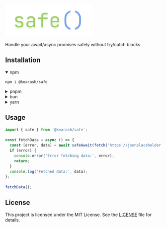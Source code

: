 ![safe() banner](./safe.png)

Handle your await/async promises safely without try/catch blocks.

## Installation
<details open>
  <summary>npm</summary>

  ```bash
  npm i @kearash/safe
  ```
</details>

<details>
  <summary>pnpm</summary>

  ```bash
  pnpm add @kearash/safe
  ```
</details>

<details>
  <summary>bun</summary>

  ```bash
  bun i @kearash/safe
  ```
</details>

<details>
  <summary>yarn</summary>

  ```bash
  yarn add @kearash/safe
  ```
</details>

## Usage

```ts
import { safe } from '@kearash/safe';

const fetchData = async () => {
  const [error, data] = await safeAwait(fetch('https://jsonplaceholder.typicode.com/'));
  if (error) {
    console.error('Error fetching data:', error);
    return;
  }
  console.log('Fetched data:', data);
};

fetchData();
```

## License

This project is licensed under the MIT License. See the [LICENSE](./LICENSE) file for details.